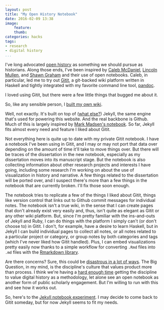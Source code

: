 ```yaml
---
layout: post
title: "My Open History Notebook"
date: 2016-02-09 13:38
image: 
    feature: 
    thumb: 
categories: hacks 
tags: 
- research
- digital history
...
```


I've long advocated [open history](http://www.jasonheppler.org/2008/11/08/open-source-scholarship-and-why-history-should-be-open-source/) as something we should pursue as historians. Along those ends, I've been inspired by [Caleb McDaniel](http://wiki.wcaleb.rice.edu), [Lincoln Mullen](http://notebook.lincolnmullen.com), and [Shawn Graham](http://electricarchaeology.ca/2015/10/06/an-elegant-open-notebook/) and their use of open notebooks. Caleb, in particular, led me to try out [Gitit](http://gitit.net), a git-backed wiki platform written in Haskell and tightly integrated with my favorite command line tool, [pandoc](http://pandoc.org).

I loved using Gitit, but there were a few little things that bugged me about it.

So, like any sensible person, I [built my own wiki](http://notebook.jasonheppler.org).

Well, not exactly. It's built on top of ([what else?](http://jasonheppler.org/2011/04/19/migrating-to-jekyll/)) Jekyll, the same engine that's used for powering this website. And the real backbone is Github. Much of this is largely inspired by [Mark Madsen's notebook](http://notebook.madsenlab.org). So far, Jekyll fits almost every need and feature I liked about Gitit.

Not everything here is quite up to date with my private Gitit notebook. I have a notebook I've been using in Gitit, and I may or may not port that data over depending on the amount of time it'll take to move things over. But there will be traces of the dissertation in the new notebook, especially as my dissertation moves into its manuscript stage. But the notebook is also collecting information about other research projects and interests I have going, including some research I'm working on about the use of visualization in history and narrative. A few things related to the dissertation will be ported over, and I suspect there's more than a few things in the notebook that are currently broken. I'll fix those soon enough. 

The notebook tries to replicate a few of the things I liked about Gitit, things like version control that links out to Github commit messages for individual notes. The notebook isn't a true wiki, in the sense that I can create pages that don't already exist very easily and, thus, isn't quite as elegant as Gitit or any other wiki platform. But, since I'm pretty familiar with the ins-and-outs of Jekyll and Ruby, I can do things with the platform I simply can't (or don't choose to) in Gitit. I don't, for example, have a desire to learn Haskell, but in Jekyll I can build individual pages to collect all notes, or all notes related to a particular project or category, or group notes by both categories and tags (which I've never liked how Gitit handled). Plus, I can embed visualizations pretty easily now thanks to a simple workflow for converting `.Rmd` files into `.md` files with the [Rmarkdown library](http://rmarkdown.rstudio.com). 

Are there concerns? Sure, this could be [disastrous in a lot of ways](http://chronicle.com/blogs/profhacker/fork-the-academy/48935). The Big Question, in my mind, is the discipline's culture that values product more than process. I think we're having a [hard enough time](http://jasonheppler.org/2012/01/22/redefining_scholarship_in_the_digital_age/) getting the discipline to value digital history as a methodology, let alone see an open notebook as another form of public scholarly engagement. But I'm willing to run with this and see how it works out.

So, here's to the [Jekyll notebook experiment](http://notebook.jasonheppler.org). I may decide to come back to Gitit someday, but for now Jekyll seems to fit my needs.
